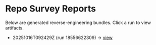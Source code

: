 # Repo Survey Reports

Below are generated reverse-engineering bundles. Click a run to view artifacts.


- 20251016T092429Z (run 18556622309) → [view](20251016T092429Z_18556622309/)
